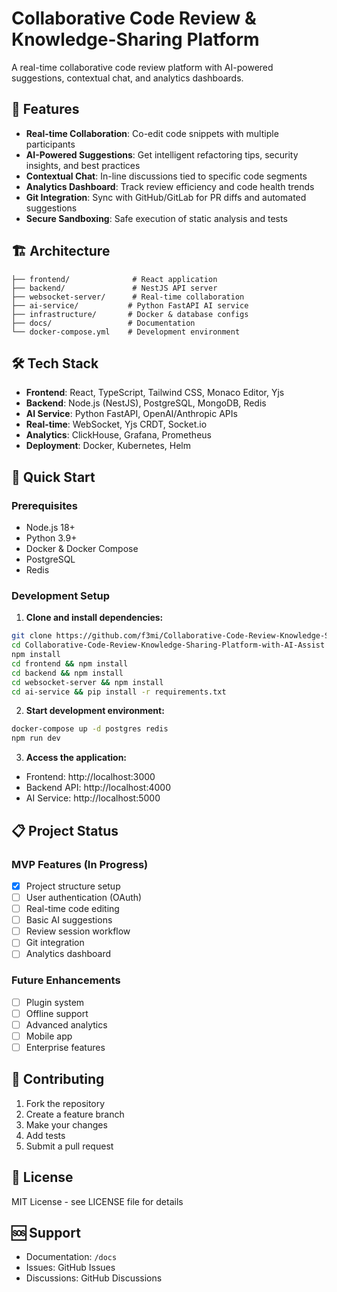 # Collaborative Code Review & Knowledge-Sharing Platform

A real-time collaborative code review platform with AI-powered suggestions, contextual chat, and analytics dashboards.

## 🚀 Features

- **Real-time Collaboration**: Co-edit code snippets with multiple participants
- **AI-Powered Suggestions**: Get intelligent refactoring tips, security insights, and best practices
- **Contextual Chat**: In-line discussions tied to specific code segments
- **Analytics Dashboard**: Track review efficiency and code health trends
- **Git Integration**: Sync with GitHub/GitLab for PR diffs and automated suggestions
- **Secure Sandboxing**: Safe execution of static analysis and tests

## 🏗️ Architecture

```
├── frontend/              # React application
├── backend/               # NestJS API server
├── websocket-server/      # Real-time collaboration
├── ai-service/           # Python FastAPI AI service
├── infrastructure/       # Docker & database configs
├── docs/                 # Documentation
└── docker-compose.yml    # Development environment
```

## 🛠️ Tech Stack

- **Frontend**: React, TypeScript, Tailwind CSS, Monaco Editor, Yjs
- **Backend**: Node.js (NestJS), PostgreSQL, MongoDB, Redis
- **AI Service**: Python FastAPI, OpenAI/Anthropic APIs
- **Real-time**: WebSocket, Yjs CRDT, Socket.io
- **Analytics**: ClickHouse, Grafana, Prometheus
- **Deployment**: Docker, Kubernetes, Helm

## 🚀 Quick Start

### Prerequisites
- Node.js 18+
- Python 3.9+
- Docker & Docker Compose
- PostgreSQL
- Redis

### Development Setup

1. **Clone and install dependencies:**
```bash
git clone https://github.com/f3mi/Collaborative-Code-Review-Knowledge-Sharing-Platform-with-AI-Assist
cd Collaborative-Code-Review-Knowledge-Sharing-Platform-with-AI-Assist
npm install
cd frontend && npm install
cd backend && npm install
cd websocket-server && npm install
cd ai-service && pip install -r requirements.txt
```

2. **Start development environment:**
```bash
docker-compose up -d postgres redis
npm run dev
```

3. **Access the application:**
- Frontend: http://localhost:3000
- Backend API: http://localhost:4000
- AI Service: http://localhost:5000

## 📋 Project Status

### MVP Features (In Progress)
- [x] Project structure setup
- [ ] User authentication (OAuth)
- [ ] Real-time code editing
- [ ] Basic AI suggestions
- [ ] Review session workflow
- [ ] Git integration
- [ ] Analytics dashboard

### Future Enhancements
- [ ] Plugin system
- [ ] Offline support
- [ ] Advanced analytics
- [ ] Mobile app
- [ ] Enterprise features

## 🤝 Contributing

1. Fork the repository
2. Create a feature branch
3. Make your changes
4. Add tests
5. Submit a pull request

## 📄 License

MIT License - see LICENSE file for details

## 🆘 Support

- Documentation: `/docs`
- Issues: GitHub Issues
- Discussions: GitHub Discussions 